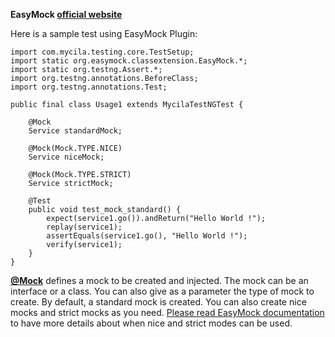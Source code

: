 **EasyMock [official website](http://www.easymock.org/)**

Here is a sample test using EasyMock Plugin:

```
import com.mycila.testing.core.TestSetup;
import static org.easymock.classextension.EasyMock.*;
import static org.testng.Assert.*;
import org.testng.annotations.BeforeClass;
import org.testng.annotations.Test;

public final class Usage1 extends MycilaTestNGTest {

    @Mock
    Service standardMock;

    @Mock(Mock.TYPE.NICE)
    Service niceMock;

    @Mock(Mock.TYPE.STRICT)
    Service strictMock;

    @Test
    public void test_mock_standard() {
        expect(service1.go()).andReturn("Hello World !");
        replay(service1);
        assertEquals(service1.go(), "Hello World !");
        verify(service1);
    }
}
```

**[@Mock](http://mycila.googlecode.com/svn/mycila-testing/trunk/mycila-testing-plugins/mycila-testing-easymock/src/main/java/com/mycila/testing/plugin/easymock/Mock.java)** defines a mock to be created and injected. The mock can be an interface or a class. You can also give as a parameter the type of mock to create. By default, a standard mock is created. You can also create nice mocks and strict mocks as you need. [Please read EasyMock documentation](http://www.easymock.org/EasyMock2_4_Documentation.html) to have more details about when nice and strict modes can be used.